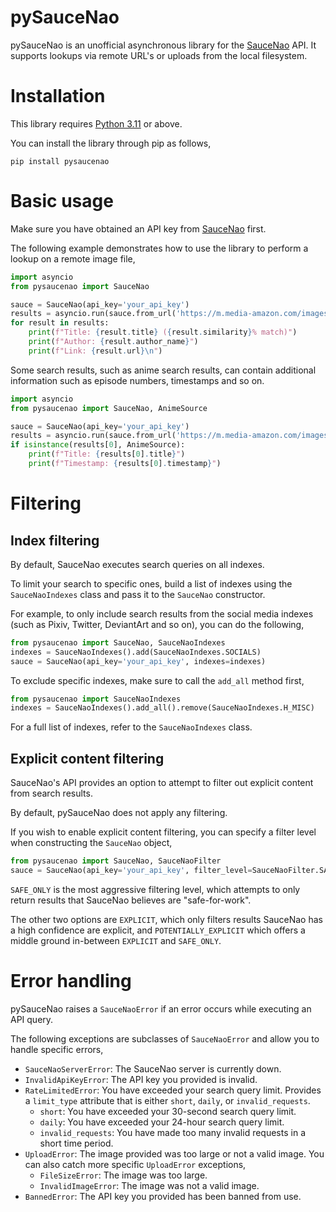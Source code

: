 # pySauceNao

pySauceNao is an unofficial asynchronous library for the [SauceNao](https://saucenao.com/) API. It supports lookups via remote URL's or uploads from the local filesystem.

# Installation
This library requires [Python 3.11](https://www.python.org) or above.

You can install the library through pip as follows,
```shell script
pip install pysaucenao
```

# Basic usage
Make sure you have obtained an API key from [SauceNao](https://saucenao.com/user.php?page=search-api) first.

The following example demonstrates how to use the library to perform a lookup on a remote image file,

```python
import asyncio
from pysaucenao import SauceNao

sauce = SauceNao(api_key='your_api_key')
results = asyncio.run(sauce.from_url('https://m.media-amazon.com/images/S/pv-target-images/4e34528d6934e91a4ab5120af64ba86ca0315eec83fc68e63b376b15aa136c10.png'))
for result in results:
    print(f"Title: {result.title} ({result.similarity}% match)")
    print(f"Author: {result.author_name}")
    print(f"Link: {result.url}\n")
```

Some search results, such as anime search results, can contain additional information such as episode numbers, timestamps and so on.

```python
import asyncio
from pysaucenao import SauceNao, AnimeSource

sauce = SauceNao(api_key='your_api_key')
results = asyncio.run(sauce.from_url('https://m.media-amazon.com/images/S/pv-target-images/4e34528d6934e91a4ab5120af64ba86ca0315eec83fc68e63b376b15aa136c10.png'))
if isinstance(results[0], AnimeSource):
    print(f"Title: {results[0].title}")
    print(f"Timestamp: {results[0].timestamp}")
```

# Filtering

## Index filtering
By default, SauceNao executes search queries on all indexes. 

To limit your search to specific ones, build a list of indexes using the `SauceNaoIndexes` class and pass it to the `SauceNao` constructor.

For example, to only include search results from the social media indexes (such as Pixiv, Twitter, DeviantArt and so on), you can do the following,
```python
from pysaucenao import SauceNao, SauceNaoIndexes
indexes = SauceNaoIndexes().add(SauceNaoIndexes.SOCIALS)
sauce = SauceNao(api_key='your_api_key', indexes=indexes)
```

To exclude specific indexes, make sure to call the `add_all` method first,
```python
from pysaucenao import SauceNaoIndexes
indexes = SauceNaoIndexes().add_all().remove(SauceNaoIndexes.H_MISC)
```

For a full list of indexes, refer to the `SauceNaoIndexes` class.

## Explicit content filtering
SauceNao's API provides an option to attempt to filter out explicit content from search results.

By default, pySauceNao does not apply any filtering.

If you wish to enable explicit content filtering, you can specify a filter level when constructing the `SauceNao` object,
```python
from pysaucenao import SauceNao, SauceNaoFilter
sauce = SauceNao(api_key='your_api_key', filter_level=SauceNaoFilter.SAFE_ONLY)
```

`SAFE_ONLY` is the most aggressive filtering level, which attempts to only return results that SauceNao believes are "safe-for-work". 

The other two options are `EXPLICIT`, which only filters results SauceNao has a high confidence are explicit, and `POTENTIALLY_EXPLICIT` which offers a middle ground in-between `EXPLICIT` and `SAFE_ONLY`.


# Error handling

pySauceNao raises a `SauceNaoError` if an error occurs while executing an API query.

The following exceptions are subclasses of `SauceNaoError` and allow you to handle specific errors,
- `SauceNaoServerError`: The SauceNao server is currently down.
- `InvalidApiKeyError`: The API key you provided is invalid.
- `RateLimitedError`: You have exceeded your search query limit. Provides a `limit_type` attribute that is either `short`, `daily`, or `invalid_requests`.
  - `short`: You have exceeded your 30-second search query limit.
  - `daily`: You have exceeded your 24-hour search query limit.
  - `invalid_requests`: You have made too many invalid requests in a short time period.
- `UploadError`: The image provided was too large or not a valid image. You can also catch more specific `UploadError` exceptions,
  - `FileSizeError`: The image was too large.
  - `InvalidImageError`: The image was not a valid image.
- `BannedError`: The API key you provided has been banned from use.

